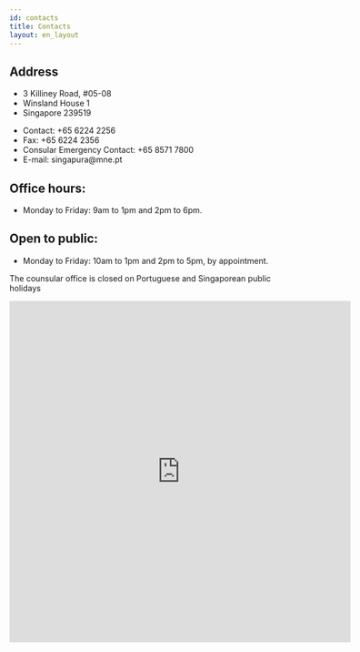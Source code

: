 ```yaml
---
id: contacts
title: Contacts
layout: en_layout
---
```


## Address

<ul class="address">
  <li> 3 Killiney Road, #05-08 </li>
  <li> Winsland House 1 </li>
  <li> Singapore 239519 </li>
</ul>

<ul class="address">
  <li> Contact: +65 6224 2256
  <li> Fax: +65 6224 2356
  <li> Consular Emergency Contact: +65 8571 7800
  <li> E-mail: singapura@mne.pt
</ul>


## Office hours:
- Monday to Friday: 9am to 1pm and 2pm to 6pm.

## Open to public:
- Monday to Friday: 10am to 1pm and 2pm to 5pm, by appointment.

The counsular office is closed on Portuguese and Singaporean public holidays

<iframe src="https://www.google.com/maps/embed?pb=!1m18!1m12!1m3!1d1994.396000398782!2d103.8401574404799!3d1.2996059174689594!2m3!1f0!2f0!3f0!3m2!1i1024!2i768!4f13.1!3m3!1m2!1s0x31da1974c7afb233%3A0x858d674bb5f34da1!2sWinsland+House!5e0!3m2!1sen!2ssg!4v1426125821613" width="600" height="600" frameborder="0" style="border:0">
</iframe>

